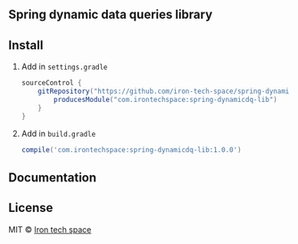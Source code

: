## Spring dynamic data queries library

## Install

1. Add in `settings.gradle`
    ```Groovy
    sourceControl {
        gitRepository("https://github.com/iron-tech-space/spring-dynamicdq-lib.git") {
            producesModule("com.irontechspace:spring-dynamicdq-lib")
        }
    }
    ```
2. Add in `build.gradle`
    ```Groovy
    compile('com.irontechspace:spring-dynamicdq-lib:1.0.0')
    ```

## Documentation

## License

MIT © [Iron tech space](https://github.com/iron-tech-space/spring-dynamicdq-lib/blob/master/LICENSE)
